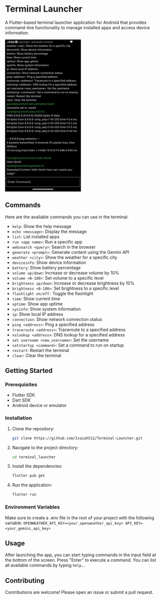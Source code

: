 # Terminal Launcher

A Flutter-based terminal launcher application for Android that provides command-line functionality to manage installed apps and access device information.

<img src="./assets/screenshot.png" alt="screenshot" width="250" />

## Commands

Here are the available commands you can use in the terminal:

- `help`: Show the help message
- `echo <message>`: Display the message
- `list`: List installed apps
- `run <app name>`: Run a specific app
- `websearch <query>`: Search in the browser
- `generate <prompt>`: Generate content using the Gemini API
- `weather <city>`: Show the weather for a specific city
- `deviceinfo`: Show device information
- `battery`: Show battery percentage
- `volume up/down`: Increase or decrease volume by 10%
- `volume <0-100>`: Set volume to a specific level
- `brightness up/down`: Increase or decrease brightness by 10%
- `brightness <0-100>`: Set brightness to a specific level
- `flashlight on/off:` Toggle the flashlight
- `time`: Show current time
- `uptime`: Show app uptime
- `sysinfo`: Show system information
- `ip`: Show local IP address
- `connection`: Show network connection status
- `ping <address>`: Ping a specified address
- `traceroute <address>`: Traceroute to a specified address
- `nslookup <address>`: DNS lookup for a specified address
- `set username <new_username>`: Set the username
- `setstartup <command>`: Set a command to run on startup
- `restart`: Restart the terminal
- `clear`: Clear the terminal

## Getting Started

### Prerequisites

- Flutter SDK
- Dart SDK
- Android device or emulator

### Installation

1. Clone the repository:
   ```bash
   git clone https://github.com/Isaiah512/Terminal-Launcher.git
    ```

2. Navigate to the project directory:
    ```bash
    cd terminal_launcher
    ```

3. Install the dependencies:
    ```bash
    flutter pub get
    ```

4. Run the application:
    ```bash
    flutter run
    ```

### Environment Variables

Make sure to create a .env file in the root of your project with the following variable:
    ```
    OPENWEATHER_API_KEY=<your_openweather_api_key>
    API_KEY=<your_gemini_api_key>
    ``` 

## Usage

After launching the app, you can start typing commands in the input field at the bottom of the screen. Press "Enter" to execute a command. You can list all available commands by typing ```help.```.

## Contributing

Contributions are welcome! Please open an issue or submit a pull request.
